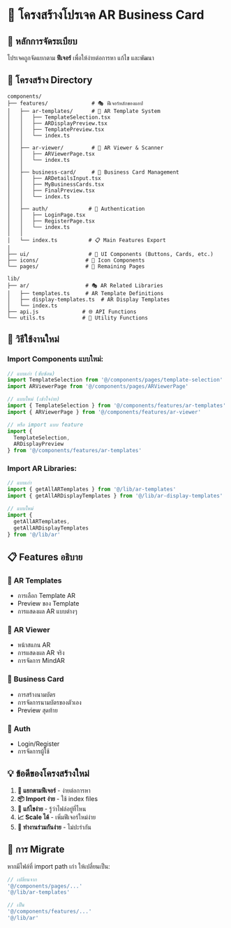 # 📁 โครงสร้างโปรเจค AR Business Card

## 🎯 หลักการจัดระเบียบ
โปรเจคถูกจัดแยกตาม **ฟีเจอร์** เพื่อให้ง่ายต่อการหา แก้ไข และพัฒนา

## 📂 โครงสร้าง Directory

```
components/
├── features/              # 🎭 ฟีเจอร์หลักของแอป
│   ├── ar-templates/      # 🎨 AR Template System
│   │   ├── TemplateSelection.tsx
│   │   ├── ARDisplayPreview.tsx  
│   │   ├── TemplatePreview.tsx
│   │   └── index.ts
│   │
│   ├── ar-viewer/         # 📱 AR Viewer & Scanner
│   │   ├── ARViewerPage.tsx
│   │   └── index.ts
│   │
│   ├── business-card/     # 💼 Business Card Management
│   │   ├── ARDetailsInput.tsx
│   │   ├── MyBusinessCards.tsx
│   │   ├── FinalPreview.tsx
│   │   └── index.ts
│   │
│   ├── auth/             # 🔐 Authentication
│   │   ├── LoginPage.tsx
│   │   ├── RegisterPage.tsx
│   │   └── index.ts
│   │
│   └── index.ts          # 📋 Main Features Export
│
├── ui/                   # 🧩 UI Components (Buttons, Cards, etc.)
├── icons/               # 🎨 Icon Components
└── pages/               # 📄 Remaining Pages

lib/
├── ar/                  # 🎭 AR Related Libraries
│   ├── templates.ts     # AR Template Definitions
│   ├── display-templates.ts  # AR Display Templates
│   └── index.ts
├── api.js              # 🌐 API Functions
└── utils.ts            # 🔧 Utility Functions
```

## 🚀 วิธีใช้งานใหม่

### Import Components แบบใหม่:
```typescript
// แบบเก่า (ซับซ้อน)
import TemplateSelection from '@/components/pages/template-selection'
import ARViewerPage from '@/components/pages/ARViewerPage'

// แบบใหม่ (เข้าใจง่าย)
import { TemplateSelection } from '@/components/features/ar-templates'
import { ARViewerPage } from '@/components/features/ar-viewer'

// หรือ import แบบ feature
import { 
  TemplateSelection,
  ARDisplayPreview 
} from '@/components/features/ar-templates'
```

### Import AR Libraries:
```typescript
// แบบเก่า
import { getAllARTemplates } from '@/lib/ar-templates'
import { getAllARDisplayTemplates } from '@/lib/ar-display-templates'

// แบบใหม่
import { 
  getAllARTemplates,
  getAllARDisplayTemplates 
} from '@/lib/ar'
```

## 📋 Features อธิบาย

### 🎨 **AR Templates**
- การเลือก Template AR
- Preview ของ Template
- การแสดงผล AR แบบต่างๆ

### 📱 **AR Viewer** 
- หน้าสแกน AR
- การแสดงผล AR จริง
- การจัดการ MindAR

### 💼 **Business Card**
- การสร้างนามบัตร
- การจัดการนามบัตรของตัวเอง  
- Preview สุดท้าย

### 🔐 **Auth**
- Login/Register
- การจัดการผู้ใช้

## 💡 ข้อดีของโครงสร้างใหม่

1. **🎯 แยกตามฟีเจอร์** - ง่ายต่อการหา
2. **📦 Import ง่าย** - ใช้ index files
3. **🔧 แก้ไขง่าย** - รู้ว่าไฟล์อยู่ที่ไหน
4. **📈 Scale ได้** - เพิ่มฟีเจอร์ใหม่ง่าย
5. **👥 ทำงานร่วมกันง่าย** - ไม่ปะรำกัน

## 🔄 การ Migrate

หากมีไฟล์ที่ import path เก่า ให้เปลี่ยนเป็น:
```typescript
// เปลี่ยนจาก
'@/components/pages/...'
'@/lib/ar-templates'

// เป็น  
'@/components/features/...'
'@/lib/ar'
```

